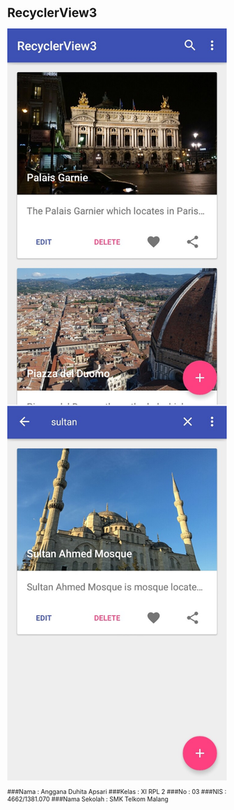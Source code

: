 # RecyclerView3

![screenshot1](https://github.com/Angganada/RecyclerView3/blob/master/lala2.jpg)
![screenshot2](https://github.com/Angganada/RecyclerView3/blob/master/lala.jpg)

###Nama  : Anggana Duhita Apsari
###Kelas : XI RPL 2
###No    : 03
###NIS   : 4662/1381.070
###Nama Sekolah  : SMK Telkom Malang
